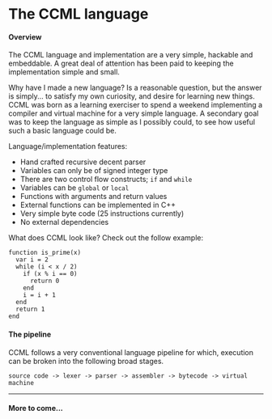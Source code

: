 # The CCML language

#### Overview

The CCML language and implementation are a very simple, hackable and embeddable.
A great deal of attention has been paid to keeping the implementation simple and
small.

Why have I made a new language?  Is a reasonable question, but the answer is
simply... to satisfy my own curiosity, and desire for learning new things.
CCML was born as a learning exerciser to spend a weekend implementing a compiler
and virtual machine for a very simple language.  A secondary goal was to keep
the language as simple as I possibly could, to see how useful such a basic
language could be.

Language/implementation features:
- Hand crafted recursive decent parser
- Variables can only be of signed integer type
- There are two control flow constructs; `if` and `while`
- Variables can be `global` or `local`
- Functions with arguments and return values
- External functions can be implemented in C++
- Very simple byte code (25 instructions currently)
- No external dependencies

What does CCML look like?  Check out the follow example:
```
function is_prime(x)
  var i = 2
  while (i < x / 2)
    if (x % i == 0)
      return 0
    end
    i = i + 1
  end
  return 1
end
```


#### The pipeline

CCML follows a very conventional language pipeline for which, execution can be
broken into the following broad stages.

```
source code -> lexer -> parser -> assembler -> bytecode -> virtual machine
```

----
#### More to come...

